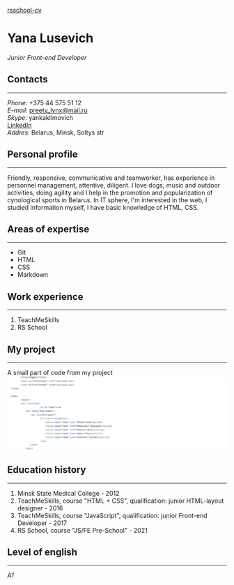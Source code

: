 [rsschool-cv](https://YanaLusevich.github.io/rsschool-cv/)
# Yana Lusevich 
*Junior Front-end Developer*  
## Contacts
---
*Phone*: +375 44 575 51 12  
*E-mail*: preety_lynx@mail.ru  
*Skype*: yankaklimovich   
[LinkedIn](https://www.linkedin.com/in/%D1%8F%D0%BD%D0%B8%D0%BD%D0%B0-%D0%BA%D0%BB%D0%B8%D0%BC%D0%BE%D0%B2%D0%B8%D1%87-1a08a4106)   
*Addres*: Belarus, Minsk, Soltys str
## Personal profile 
--- 
Friendly, responsive, communicative and teamworker, has experience in personnel management, attentive, diligent. I love dogs, music and outdoor activities, doing agility and I help in the promotion and popularization of cynological sports in Belarus.
In IT sphere, I'm interested in the web, I studied information myself, I have basic knowledge of HTML, CSS.  
## Areas of expertise 
--- 
* Git  
* HTML  
* CSS   
* Markdown
## Work experience 
--- 
1. TeachMeSkills
2. RS School  
## My project 
--- 
A small part of code from my project  
![Example](Code_example.jpg)  
## Education history 
--- 
1. Minsk State Medical College - 2012  
2. TeachMeSkills, course "HTML + CSS", qualification: junior HTML-layout designer - 2016  
3. TeachMeSkills, course "JavaScript", qualification: junior Front-end Developer - 2017  
4. RS School, course "JS/FE Pre-School" - 2021  
## Level of english  
---
*A1*